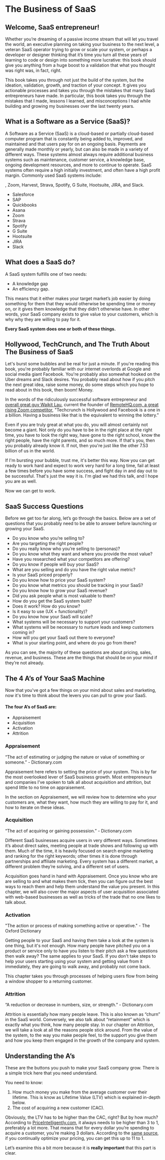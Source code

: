 # The Business of SaaS

## Welcome, SaaS entrepreneur! 

Whether you’re dreaming of a passive income stream that will let you travel the world, an executive planning on taking your business to the next level, a veteran SaaS operator trying to grow or scale your system, or perhaps a developer or designer thinking that it’s time you turn all these years of learning to code or design into something more lucrative: this book should give you anything from a huge boost to a validation that what you thought was right was, in fact, right.

This book takes you through not just the build of the system, but the ideation, validation, growth, and traction of your concept. It gives you actionable processes and takes you through the mistakes that many SaaS entrepreneurs have made. In particular, this book takes you through the mistakes that I made, lessons I learned, and misconceptions I had while building and growing my businesses over the last twenty years.

## **What is a Software as a Service \(SaaS\)?**

A Software as a Service \(SaaS\) is a cloud-based or partially cloud-based computer program that is constantly being added to, improved, and maintained and that users pay for on an ongoing basis. Payments are generally made monthly or yearly, but can also be made in a variety of different ways. These systems almost always require additional business systems such as maintenance, customer service, a knowledge base, ongoing development resources, and more to continue to operate. SaaS systems often require a high initially investment, and often have a high profit margin. Commonly used SaaS systems include:

, Zoom, Harvest, Strava, Spotify, G Suite, Hootsuite, JIRA,  and Slack.

* Salesforce
* SAP
* Quickbooks
* Asana
* Zoom
* Strava
* Spotify
* G Suite
* Hootsuite
* JIRA
* Slack

##  What does a SaaS do?

A SaaS system fulfills one of two needs: 

* A knowledge gap 
* An efficiency gap.

This means that it either makes your target market’s job easier by doing something for them that they would otherwise be spending time or money on, or it gives them knowledge that they didn’t otherwise have. In other words, your SaaS company exists to give value to your customers, which is why why they are willing to pay for it. 

**Every SaaS system does one or both of these things.** 

## Hollywood, TechCrunch, and The Truth About The Business of SaaS

Let's burst some bubbles and be real for just a minute. If you're reading this book, you're probably familiar with our internet overlords at Google and social media giant Facebook. You're probably also somewhat hooked on the Uber dreams and Slack desires. You probably read about how if you pitch the next great idea, raise some money, do some steps which you hope to read about in this book, then boom! Money. 

In the words of the ridiculously successful software entrepreneur and [overall great guy Waikit Lau](https://www.linkedin.com/in/waikit-lau-89129/), current the founder of [RemoteHQ.com, a great rising Zoom competitor](https://www.remotehq.com/), "Techcrunch is Hollywood and Facebook is a one in a billion. Having a business like that is the equivalent to winning the lottery." 

Even if you are truly great at what you do, you will almost certainly not become a giant. Not only do you have to be in the right place at the right time, you have to look the right way, have gone to the right school, know the right people, have the right parents, and so much more. If that's you, then you probably already know it. If not, then you're just like the other 7.53 billion of us in the world. 

If I'm bursting your bubble, trust me, it's better this way. Now you can get ready to work hard and expect to work very hard for a long time, fail at least a few times before you have some success, and fight day in and day out to be successful. That's just the way it is. I'm glad we had this talk, and I hope you are as well. 

Now we can get to work.

## SaaS Success Questions

Before we get too far along, let’s go through the basics. Below are a set of questions that you probably need to be able to answer before launching or growing your SaaS.

* Do you know who you’re selling to?
* Are you targeting the right people?
* Do you really know who you’re selling to \(personas\)?
* Do you know what they want and where you provide the most value?
* Have you researched what your competitors are offering?
* Do you know if people will buy your SaaS?
* What are you selling and do you have the right value metric?
* Is your SaaS priced properly?
* Do you know how to price your SaaS system?
* Do you know what metrics you should be tracking in your SaaS?
* Do you know how to grow your SaaS revenue?
* Did you ask people what is most valuable to them?
* How do you get the SaaS system built?
* Does it work? How do you know?
* Is it easy to use \(UX + functionality\)?
* Do you know how your SaaS will scale?
* What systems will be necessary to support your customers?
* What systems will be necessary to nurture leads and keep customers coming in?
* How will you get your SaaS out there to everyone?
* What is your starting point, and where do you go from there? 

As you can see, the majority of these questions are about pricing, sales, revenue, and business. These are the things that should be on your mind if they’re not already.

## The 4 A’s of Your SaaS Machine

Now that you've got a few things on your mind about sales and marketing, now it's time to think about the levers you can pull to grow your SaaS.

#### The four A’s of SaaS are:

* Appraisement
* Acquisition
* Activation
* Attrition

### Appraisement

“The act of estimating or judging the nature or value of something or someone.” - Dictionary.com

Appraisement here refers to setting the price of your system. This is by far the most overlooked lever of SaaS business growth. Most entrepreneurs and companies I’ve spoken to talk all about acquisition and attrition, but spend little to no time on appraisement. 

In the section on Appraisement, we will review how to determine who your customers are, what they want, how much they are willing to pay for it, and how to iterate on these ideas.

### Acquisition

“The act of acquiring or gaining possession.” - Dictionary.com

Different SaaS businesses acquire users in very different ways. Sometimes it’s about direct sales, meeting people at trade shows and following up with them. Much of the time, it is heavily focused on search engine marketing and ranking for the right keywords; other times it is done through partnerships and affiliate marketing. Every system has a different market, a different problem they’re solving, and a different set of users. 

Acquisition goes hand in hand with Appraisement. Once you know who are are selling to and what makes them tick, then you can figure out the best ways to reach them and help them understand the value you present. In this chapter, we will also cover the major aspects of user acquisition associated with web-based businesses as well as tricks of the trade that no one likes to talk about.  

### Activation

"The action or process of making something active or operative." - The Oxford Dictionary 

Getting people to your SaaS and having them take a look at the system is one thing, but it's not enough. How many people have pitched you on a product or service only to have you listen to their pitch ask a few questions then walk away? The same applies to your SaaS. If you don't take steps to help your users starting using your system and getting value from it immediately, they are going to walk away, and probably not come back. 

This chapter takes you through processes of helping users flow from being a window shopper to a returning customer.

### Attrition

“A reduction or decrease in numbers, size, or strength.” - Dictionary.com

Attrition is essentially how many people leave. This is also known as “churn” in the SaaS world. Conversely, we also talk about “retainment” which is exactly what you think, how many people stay. In our chapter on Attrition, we will take a look at all the reasons people stick around. From the value of the system, to the way you make people feel, to the support you give them and how you keep them engaged in the growth of the company and system. 

## Understanding the A’s

These are the buttons you push to make your SaaS company grow. There is a simple trick here that you need understand. 

You need to know: 

1. How much money you make from the average customer over their lifetime. This is know as Lifetime Value \(LTV\) which is explained in-depth below.
2. The cost of acquiring a new customer \(CAC\).

Obviously, the LTV has to be higher than the CAC, right? But by how much? According to [PriceIntelligently.com](http://priceintelligently.com/), it always needs to be higher than 3 to 1, preferably a lot more. That means that for every dollar you’re spending to acquire a customer, you’re making 3 dollars. According to the [same source](http://priceintelligently.com/), if you continually optimize your pricing, you can get this up to 11 to 1.

Let’s examine this a bit more because it is **really important** that this part is clear.

